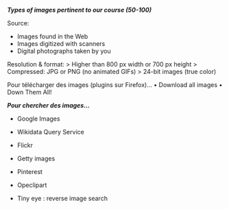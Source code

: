 ***Types of images pertinent to our course (50-100)***

Source:
* Images found in the Web
* Images digitized with scanners
* Digital photographs taken by you
<p>
Resolution & format:
> Higher than 800 px width or 700 px height
> Compressed: JPG or PNG (no animated GIFs)
> 24-bit images (true color)

Pour télécharger des images (plugins sur Firefox)...
	•	Download all images
	•	Down Them All!
    
***Pour chercher des images...***

* Google Images
* Wikidata Query Service
* Flickr
* Getty images
* Pinterest
* Opeclipart

* Tiny eye : reverse image search 


